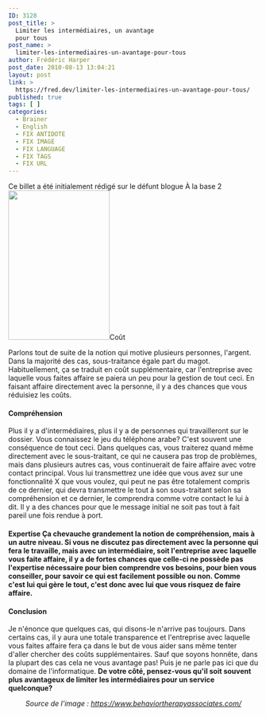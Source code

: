 ```yaml
---
ID: 3128
post_title: >
  Limiter les intermédiaires, un avantage
  pour tous
post_name: >
  limiter-les-intermediaires-un-avantage-pour-tous
author: Frédéric Harper
post_date: 2010-08-13 13:04:21
layout: post
link: >
  https://fred.dev/limiter-les-intermediaires-un-avantage-pour-tous/
published: true
tags: [ ]
categories:
  - Brainer
  - English
  - FIX ANTIDOTE
  - FIX IMAGE
  - FIX LANGUAGE
  - FIX TAGS
  - FIX URL
---
```

<div id="deadblog">
  Ce billet a été initialement rédigé sur le défunt blogue À la base 2
</div><img title="steps" src="http://fred.dev/wp-content/uploads/2010/08/steps-204x300.jpg" alt="" width="204" height="300"/ Souvent j' entends du monde me dires que pour tel ou tel service, ils font affaire avec telle ou telle compagnie qui pourtant n’ est pas spé cialiste dans ce domaine ou n' offre mê me pas ce service dans leur offre. Qu' est-ce que cela veut dire? Dans la majorité des cas, que l' entreprise fait sous-traiter cette partie. Dans des cas où ce service ne repré sente qu' une infime partie d' un gros projet, je n' y vois pas d' inconvé nient, mais dans le cas où c' est un des principauxé lé ments, voir le seul, ç a me chicote.< h4/>Coût

Parlons tout de suite de la notion qui motive plusieurs personnes, l'argent. Dans la majorité des cas, sous-traitance égale part du magot. Habituellement, ça se traduit en coût supplémentaire, car l'entreprise avec laquelle vous faites affaire se paiera un peu pour la gestion de tout ceci. En faisant affaire directement avec la personne, il y a des chances que vous réduisiez les coûts.

#### Compréhension

Plus il y a d'intermédiaires, plus il y a de personnes qui travailleront sur le dossier. Vous connaissez le jeu du téléphone arabe? C'est souvent une conséquence de tout ceci. Dans quelques cas, vous traiterez quand même directement avec le sous-traitant, ce qui ne causera pas trop de problèmes, mais dans plusieurs autres cas, vous continuerait de faire affaire avec votre contact principal. Vous lui transmettrez une idée que vous avez sur une fonctionnalité X que vous voulez, qui peut ne pas être totalement compris de ce dernier, qui devra transmettre le tout à son sous-traitant selon sa compréhension et ce dernier, le comprendra comme votre contact le lui à dit. Il y a des chances pour que le message initial ne soit pas tout à fait pareil une fois rendue à port.

#### Expertise Ça chevauche grandement la notion de compréhension, mais à un autre niveau. Si vous ne discutez pas directement avec la personne qui fera le travaille, mais avec un intermédiaire, soit l'entreprise avec laquelle vous faite affaire, il y a de fortes chances que celle-ci ne possède pas l'expertise nécessaire pour bien comprendre vos besoins, pour bien vous conseiller, pour savoir ce qui est facilement possible ou non. Comme c'est lui qui gère le tout, c'est donc avec lui que vous risquez de faire affaire.

#### Conclusion

Je n'énonce que quelques cas, qui disons-le n'arrive pas toujours. Dans certains cas, il y aura une totale transparence et l'entreprise avec laquelle vous faites affaire fera ça dans le but de vous aider sans même tenter d'aller chercher des coûts supplémentaires. Sauf que soyons honnête, dans la plupart des cas cela ne vous avantage pas! Puis je ne parle pas ici que du domaine de l'informatique. **De votre côté, pensez-vous qu'il soit souvent plus avantageux de limiter les intermédiaires pour un service quelconque?**

<p style="text-align:center">
  <em>Source de l'image : <a title="Site Web de l'image" href="https://www.behaviortherapyassociates.com/">https://www.behaviortherapyassociates.com/</a></em>
</p>